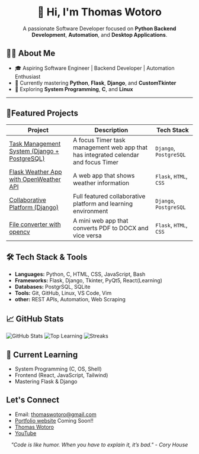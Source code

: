 <h1 align="center">👋 Hi, I'm Thomas Wotoro </h1>

<p align="center">
  A passionate Software Developer focused on <strong>Python Backend Development</strong>, <strong>Automation</strong>, and <strong>Desktop Applications</strong>.
</p>

## 🧑‍💻 About Me

- 🎓 Aspiring Software Engineer | Backend Developer | Automation Enthusiast  
- 🐍 Currently mastering **Python**, **Flask**, **Django**, and **CustomTkinter**
- 🔄 Exploring **System Programming**, **C**, and **Linux**


---

## 🚀Featured Projects

| Project | Description | Tech Stack |
|---------|-------------|------------|
| [Task Management System (Django + PostgreSQL)]() | A focus Timer task management web app that has integrated celendar and focus Timer | `Django`, `PostgreSQL` |
| [Flask Weather App with OpenWeather API]() | A web app that shows weather information | `Flask`, `HTML`, `CSS` |
| [Collaborative Platform (Django)]() | Full featured collaborative platform and learning environment | `Django`, `PostgreSQL` |
| [File converter with opencv]() | A mini web app that converts PDF to DOCX and vice versa | `Flask`, `HTML`, `CSS` |

## 🛠️ Tech Stack & Tools
- **Languages:** Python, C, HTML, CSS, JavaScript, Bash
- **Frameworks:** Flask, Django, Tkinter, PyQt5, React(Learning)
- **Databases:** PostgrSQL, SQLite
- **Tools:** Git, GitHub, Linux, VS Code, Vim
- **other:** REST APIs, Automation, Web Scraping

## 📈 GitHub Stats
![GitHub Stats](https://github-readme-stats.vercel.app/api?username=tomi3-11&show_icons=true&theme=dark)
![Top Learning](https://github-readme-stats.vercel.app/api/top-langs/?username=tomi3-11&layout=compact)
![Streaks](https://streak-stats.demolab.com/?user=tomi3-11&theme=dark)

 
## 🌱 Current Learning
- System Programming (C, OS, Shell)
- Frontend (React, JavaScript, Tailwind)
- Mastering Flask & Django


## Let's Connect
- Email: thomaswotoro@gmail.com
- [Portfolio website]() Coming Soon!!
- [Thomas Wotoro](linkedIn)
- [YouTube]()

<p align="center">
  <i>"Code is like humor. When you have to explain it, it’s bad." - Cory House</i>
</p>